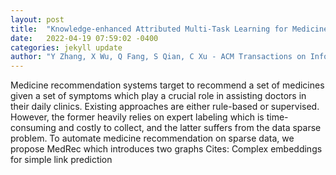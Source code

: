 ```yaml
---
layout: post
title:  "Knowledge-enhanced Attributed Multi-Task Learning for Medicine Recommendation"
date:   2022-04-19 07:59:02 -0400
categories: jekyll update
author: "Y Zhang, X Wu, Q Fang, S Qian, C Xu - ACM Transactions on Information Systems , 2022"
---
```

Medicine recommendation systems target to recommend a set of medicines given a set of symptoms which play a crucial role in assisting doctors in their daily clinics. Existing approaches are either rule-based or supervised. However, the former heavily relies on expert labeling which is time-consuming and costly to collect, and the latter suffers from the data sparse problem. To automate medicine recommendation on sparse data, we propose MedRec which introduces two graphs Cites: Complex embeddings for simple link prediction